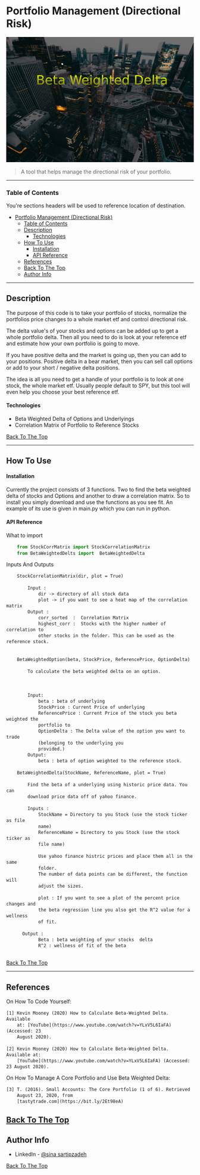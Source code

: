 # Portfolio Management (Directional Risk)

![BetaWeigtedDeltaBanner](./readme%20files/cityscape.jpg)

> A tool that helps manage the directional risk of your portfolio. 


---

### Table of Contents
You're sections headers will be used to reference location of destination.

- [Portfolio Management (Directional Risk)](#portfolio-management-directional-risk)
    - [Table of Contents](#table-of-contents)
  - [Description](#description)
      - [Technologies](#technologies)
  - [How To Use](#how-to-use)
      - [Installation](#installation)
      - [API Reference](#api-reference)
  - [References](#references)
  - [Back To The Top](#back-to-the-top)
  - [Author Info](#author-info)

---

## Description

The purpose of this code is to take your portfolio of stocks, normalize the portfolios price changes to a whole market etf and control directional risk.

The delta value's of your stocks and options can be added up to get a whole portfolio delta. Then all you need to do is look at your reference etf and estimate how your own portfolio is going to move. 

If you have positive delta and the market is going up, then you can add to your positions. 
Positive delta in a bear market, then you can sell call options or add to your short / negative delta positions. 

The idea is all you need to get a handle of your portfolio is to look at one stock, the whole market etf. Usually people default to SPY, but this tool will even help you choose your best reference etf.

#### Technologies

- Beta Weighted Delta of Options and Underlyings
- Correlation Matrix of Portfolio to Reference Stocks

[Back To The Top](#read-me-template)

---

## How To Use

#### Installation
Currently the project consists of 3 functions. Two to find the beta weighted delta of stocks and Options and another to draw a correlation matrix. So to install you simply download and use the functions as you see fit. 
An example of its use is given in main.py which you can run in python. 


#### API Reference
What to import 
```python
    from StockCorrMatrix import StockCorrelationMatrix
    from BetaWeightedDelts import  BetaWeightedDelta
```
Inputs And Outputs

``` 
    StockCorrelationMatrix(dir, plot = True)

        Input : 
            dir -> directory of all stock data 
            plot -> if you want to see a heat map of the correlation matrix
        Output : 
            corr_sorted  :  Correlation Matrix
            highest_corr :  Stocks with the higher number of correlation to
            other stocks in the folder. This can be used as the reference stock.  
        

    BetaWeightedOption(beta, StockPrice, ReferencePrice, OptionDelta)
        
        To calculate the beta weighted delta on an option. 

     

        Input: 
            beta : beta of underlying 
            StockPrice : Current Price of underlying 
            ReferencePrice : Current Price of the stock you beta weighted the 
            portfolio to 
            OptionDelta : The Delta value of the option you want to trade 
            (belonging to the underlying you 
            provided.)
        Output: 
            beta : beta of option weighted to the reference stock. 
    
    BetaWeightedDelta(StockName, ReferenceName, plot = True)

        Find the beta of a underlying using historic price data. You can 
        download price data off of yahoo finance. 

        Inputs : 
            StockName = Directory to you Stock (use the stock ticker as file 
            name)
            ReferenceName = Directory to you Stock (use the stock ticker as 
            file name)
            
            Use yahoo finance histric prices and place them all in the same 
            folder. 
            The number of data points can be different, the function will 
            adjust the sizes. 
            
            plot : If you want to see a plot of the percent price changes and 
            the beta regression line you also get the R^2 value for a wellness 
            of fit. 
               
      Output : 
            Beta : beta weighting of your stocks  delta 
            R^2 : wellness of fit of the beta  
   
```
[Back To The Top](#read-me-template)

---

## References

On How To Code Yourself:

    [1] Kevin Mooney (2020) How to Calculate Beta-Weighted Delta. Available     
        at: [YouTube](https://www.youtube.com/watch?v=YLxV5L6IaFA) (Accessed: 23 
        August 2020).

    [2] Kevin Mooney (2020) How to Calculate Beta-Weighted Delta. Available at: 
        [YouTube](https://www.youtube.com/watch?v=YLxV5L6IaFA) (Accessed: 23 August 2020).

On How To Manage A Core Portfolio and Use Beta Weighted Delta:

    [3] T. (2016). Small Accounts: The Core Portfolio (1 of 6). Retrieved 
        August 23, 2020, from 
        [tastytrade.com](https://bit.ly/2Et98eA) 

[Back To The Top](#read-me-template)
---

## Author Info

- LinkedIn - [@sina sartipzadeh](https://www.linkedin.com/in/sinasartipzadeh/)


[Back To The Top](#read-me-template)
